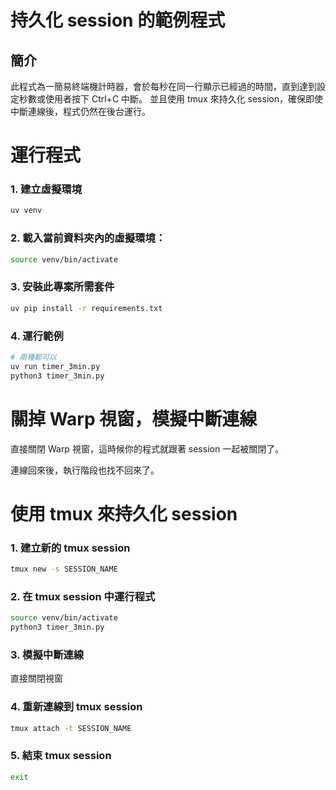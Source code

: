 # 持久化 session 的範例程式

## 簡介

此程式為一簡易終端機計時器，會於每秒在同一行顯示已經過的時間，直到達到設定秒數或使用者按下 Ctrl+C 中斷。
並且使用 tmux 來持久化 session，確保即使中斷連線後，程式仍然在後台運行。

# 運行程式

### 1. 建立虛擬環境
```bash
uv venv
```

### 2. 載入當前資料夾內的虛擬環境：
```bash
source venv/bin/activate
```

### 3. 安裝此專案所需套件
```bash
uv pip install -r requirements.txt
```

### 4. 運行範例

```bash
# 兩種都可以
uv run timer_3min.py
python3 timer_3min.py
```

# 關掉 Warp 視窗，模擬中斷連線

直接關閉 Warp 視窗，這時候你的程式就跟著 session 一起被關閉了。

連線回來後，執行階段也找不回來了。

# 使用 tmux 來持久化 session

### 1. 建立新的 tmux session
```bash
tmux new -s SESSION_NAME
```

### 2. 在 tmux session 中運行程式
```bash
source venv/bin/activate
python3 timer_3min.py
```

### 3. 模擬中斷連線

直接關閉視窗

### 4. 重新連線到 tmux session
```bash
tmux attach -t SESSION_NAME
```

### 5. 結束 tmux session
```bash
exit
```
